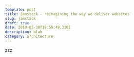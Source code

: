 ```yaml
---
template: post
title: Jamstack - reimagining the way we deliver websites
slug: jamstack
draft: true
date: 2019-05-30T18:59:49.310Z
description: blah
category: architecture
---
```

zzz
